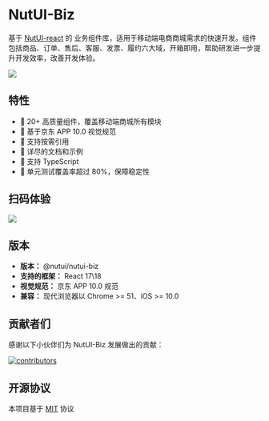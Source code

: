 # NutUI-Biz

基于 [NutUI-react](https://nutui.jd.com/h5/react/1x/#/zh-CN/guide/intro-react) 的 业务组件库，适用于移动端电商商城需求的快速开发。组件包括商品、订单、售后、客服、发票、履约六大域，开箱即用，帮助研发进一步提升开发效率，改善开发体验。

![](https://img13.360buyimg.com/imagetools/jfs/t1/158494/3/36037/23183/641abfe7Ffa747879/c8d4219bb76283b9.png)

##  特性

* 🚀 20+ 高质量组件，覆盖移动端商城所有模块
* 📖 基于京东 APP 10.0 视觉规范
* 🍭 支持按需引用
* 📖 详尽的文档和示例
* 💪 支持 TypeScript
* 🍭 单元测试覆盖率超过 80%，保障稳定性

## 扫码体验

![](https://img11.360buyimg.com/imagetools/jfs/t1/220934/19/24560/1631/641ac798F78842b17/c1c34711aaad1909.png)


## 版本

* **版本：** @nutui/nutui-biz
* **支持的框架：** React 17\18
* **视觉规范：** 京东 APP 10.0 规范
* **兼容：** 现代浏览器以 Chrome >= 51、iOS >= 10.0

## 贡献者们

感谢以下小伙伴们为 NutUI-Biz 发展做出的贡献：

[![contributors](https://opencollective.com/nutui-biz/contributors.svg?width=890&button=false)](https://github.com/jdf2e/nutui-biz/graphs/contributors)


## 开源协议

本项目基于 [MIT](https://zh.wikipedia.org/wiki/MIT%E8%A8%B1%E5%8F%AF%E8%AD%89) 协议

